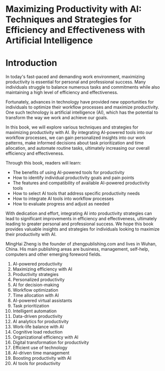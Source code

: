 # Maximizing Productivity with AI: Techniques and Strategies for Efficiency and Effectiveness with Artificial Intelligence

# Introduction

In today's fast-paced and demanding work environment, maximizing productivity is essential for personal and professional success. Many individuals struggle to balance numerous tasks and commitments while also maintaining a high level of efficiency and effectiveness.

Fortunately, advances in technology have provided new opportunities for individuals to optimize their workflow processes and maximize productivity. One such technology is artificial intelligence (AI), which has the potential to transform the way we work and achieve our goals.

In this book, we will explore various techniques and strategies for maximizing productivity with AI. By integrating AI-powered tools into our workflow processes, we can gain personalized insights into our work patterns, make informed decisions about task prioritization and time allocation, and automate routine tasks, ultimately increasing our overall efficiency and effectiveness.

Through this book, readers will learn:

* The benefits of using AI-powered tools for productivity
* How to identify individual productivity goals and pain points
* The features and compatibility of available AI-powered productivity tools
* How to select AI tools that address specific productivity needs
* How to integrate AI tools into workflow processes
* How to evaluate progress and adjust as needed

With dedication and effort, integrating AI into productivity strategies can lead to significant improvements in efficiency and effectiveness, ultimately leading to greater personal and professional success. We hope this book provides valuable insights and strategies for individuals looking to maximize their productivity with AI.

MingHai Zheng is the founder of zhengpublishing.com and lives in Wuhan, China. His main publishing areas are business, management, self-help, computers and other emerging foreword fields.



1. AI-powered productivity
2. Maximizing efficiency with AI
3. Productivity strategies
4. Personalized productivity
5. AI for decision-making
6. Workflow optimization
7. Time allocation with AI
8. AI-powered virtual assistants
9. Task prioritization
10. Intelligent automation
11. Data-driven productivity
12. AI analytics for productivity
13. Work-life balance with AI
14. Cognitive load reduction
15. Organizational efficiency with AI
16. Digital transformation for productivity
17. Efficient use of technology
18. AI-driven time management
19. Boosting productivity with AI
20. AI tools for productivity

